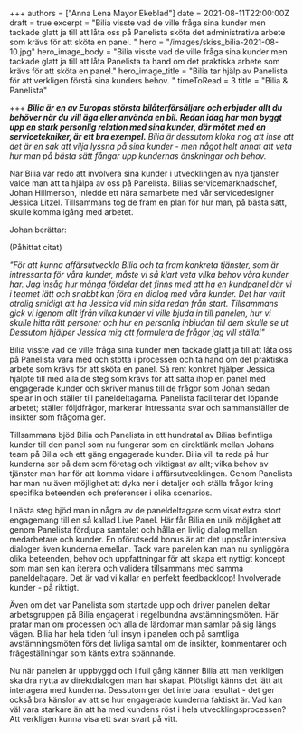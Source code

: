 +++
authors = ["Anna Lena Mayor Ekeblad"]
date = 2021-08-11T22:00:00Z
draft = true
excerpt = "Bilia visste vad de ville fråga sina kunder men tackade glatt ja till att låta oss på Panelista sköta det administrativa arbete som krävs för att sköta en panel. "
hero = "/images/skiss_bilia-2021-08-10.jpg"
hero_image_body = "Bilia visste vad de ville fråga sina kunder men tackade glatt ja till att låta Panelista ta hand om det praktiska arbete som krävs för att sköta en panel."
hero_image_title = "Bilia tar hjälp av Panelista för att verkligen förstå sina kunders behov. "
timeToRead = 3
title = "Bilia & Panelista"

+++
**_Bilia är en av Europas största bilåterförsäljare och erbjuder allt du behöver när du vill äga eller använda en bil. Redan idag har man byggt upp en stark personlig relation med sina kunder, där mötet med en servicetekniker, är ett bra exempel._** _Bilia är dessutom kloka nog att inse att det är en sak att vilja lyssna på sina kunder - men något helt annat att veta hur man på bästa sätt fångar upp kundernas önskningar och behov._

När Bilia var redo att involvera sina kunder i utvecklingen av nya tjänster valde man att ta hjälpa av oss på Panelista. Bilias servicemarknadschef, Johan Hillmerson, inledde ett nära samarbete med vår servicedesigner Jessica Litzel. Tillsammans tog de fram en plan för hur man, på bästa sätt, skulle komma igång med arbetet.

Johan berättar:

(Påhittat citat)

_"För att kunna affärsutveckla Bilia och ta fram konkreta tjänster, som är intressanta för våra kunder, måste vi så klart veta vilka behov våra kunder har. Jag insåg hur många fördelar det finns med att ha en kundpanel där vi i teamet lätt och snabbt kan föra en dialog med våra kunder. Det har varit otrolig smidigt att ha Jessica vid min sida redan från start. Tillsammans gick vi igenom allt ifrån vilka kunder vi ville bjuda in till panelen, hur vi skulle hitta rätt personer och hur en personlig inbjudan till dem skulle se ut. Dessutom hjälper Jessica mig att formulera de frågor jag vill ställa!"_

Bilia visste vad de ville fråga sina kunder men tackade glatt ja till att låta oss på Panelista vara med och stötta i processen och ta hand om det praktiska arbete som krävs för att sköta en panel. Så rent konkret hjälper Jessica hjälpte till med alla de steg som krävs för att sätta ihop en panel med engagerade kunder och skriver manus till de frågor som Johan sedan spelar in och ställer till paneldeltagarna. Panelista faciliterar det löpande arbetet; ställer följdfrågor, markerar intressanta svar och sammanställer de insikter som frågorna ger.

Tillsammans bjöd Bilia och Panelista in ett hundratal av Bilias befintliga kunder till den panel som nu fungerar som en direktlänk mellan Johans team på Bilia och ett gäng engagerade kunder. Bilia vill ta reda på hur kunderna ser på dem som företag och viktigast av allt; vilka behov av tjänster man har för att komma vidare i affärsutvecklingen. Genom Panelista har man nu även möjlighet att dyka ner i detaljer och ställa frågor kring specifika beteenden och preferenser i olika scenarios.

I nästa steg bjöd man in några av de paneldeltagare som visat extra stort engagemang till en så kallad Live Panel. Här får Bilia en unik möjlighet att genom Panelista fördjupa samtalet och hålla en livlig dialog mellan medarbetare och kunder. En oförutsedd bonus är att det uppstår intensiva dialoger även kunderna emellan. Tack vare panelen kan man nu synliggöra olika beteenden, behov och uppfattningar för att skapa ett nyttigt koncept som man sen kan iterera och validera tillsammans med samma paneldeltagare. Det är vad vi kallar en perfekt feedbackloop! Involverade kunder - på riktigt.

Även om det var Panelista som startade upp och driver panelen deltar arbetsgruppen på Bilia engagerat i regelbundna avstämningsmöten. Här pratar man om processen och alla de lärdomar man samlar på sig längs vägen. Bilia har hela tiden full insyn i panelen och på samtliga avstämningsmöten förs det livliga samtal om de insikter, kommentarer och frågeställningar som känts extra spännande.

Nu när panelen är uppbyggd och i full gång känner Bilia att man verkligen ska dra nytta av direktdialogen man har skapat. Plötsligt känns det lätt att interagera med kunderna. Dessutom ger det inte bara resultat - det ger också bra känslor av att se hur engagerade kunderna faktiskt är. Vad kan väl vara starkare än att ha med kundens röst i hela utvecklingsprocessen? Att verkligen kunna visa ett svar svart på vitt.